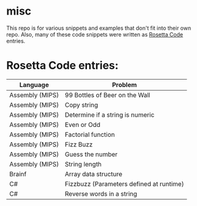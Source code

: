 # misc
This repo is for various snippets and examples that don't fit into their own repo.
Also, many of these code snippets were written as [Rosetta Code](http://rosettacode.org/) entries.

# Rosetta Code entries:

|Language|Problem|
|---|---|
|Assembly (MIPS)|99 Bottles of Beer on the Wall|
|Assembly (MIPS)|Copy string|
|Assembly (MIPS)|Determine if a string is numeric|
|Assembly (MIPS)|Even or Odd|
|Assembly (MIPS)|Factorial function|
|Assembly (MIPS)|Fizz Buzz|
|Assembly (MIPS)|Guess the number|
|Assembly (MIPS)|String length|
|Brainf|Array data structure|
|C\#|Fizzbuzz (Parameters defined at runtime)|
|C\#|Reverse words in a string|
